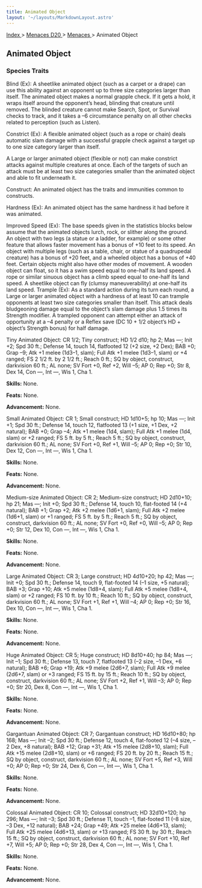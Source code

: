 ```yaml
---
title: Animated Object
layout: '~/layouts/MarkdownLayout.astro'
---
```


[ Index ](/) > [ Menaces D20 ](/menaces.d20) > [ Menaces ](/menaces.d20/menaces) > Animated Object

##  Animated Object

###  Species Traits

Blind (Ex): A sheetlike animated object (such as a carpet or a drape) can use
this ability against an opponent up to three size categories larger than
itself. The animated object makes a normal grapple check. If it gets a hold,
it wraps itself around the opponent’s head, blinding that creature until
removed. The blinded creature cannot make Search, Spot, or Survival checks to
track, and it takes a –6 circumstance penalty on all other checks related to
perception (such as Listen).

Constrict (Ex): A flexible animated object (such as a rope or chain) deals
automatic slam damage with a successful grapple check against a target up to
one size category larger than itself.

A Large or larger animated object (flexible or not) can make constrict attacks
against multiple creatures at once. Each of the targets of such an attack must
be at least two size categories smaller than the animated object and able to
fit underneath it.

Construct: An animated object has the traits and immunities common to
constructs.

Hardness (Ex): An animated object has the same hardness it had before it was
animated.

Improved Speed (Ex): The base speeds given in the statistics blocks below
assume that the animated objects lurch, rock, or slither along the ground. An
object with two legs (a statue or a ladder, for example) or some other feature
that allows faster movement has a bonus of +10 feet to its speed. An object
with multiple legs (such as a table, chair, or statue of a quadrupedal
creature) has a bonus of +20 feet, and a wheeled object has a bonus of +40
feet. Certain objects might also have other modes of movement. A wooden object
can float, so it has a swim speed equal to one-half its land speed. A rope or
similar sinuous object has a climb speed equal to one-half its land speed. A
sheetlike object can fly (clumsy maneuverability) at one-half its land speed.
Trample (Ex): As a standard action during its turn each round, a Large or
larger animated object with a hardness of at least 10 can trample opponents at
least two size categories smaller than itself. This attack deals bludgeoning
damage equal to the object’s slam damage plus 1.5 times its Strength modifier.
A trampled opponent can attempt either an attack of opportunity at a –4
penalty or a Reflex save (DC 10 + 1/2 object’s HD + object’s Strength bonus)
for half damage.

Tiny Animated Object: CR 1/2; Tiny construct; HD 1/2 d10; hp 2; Mas —; Init
+2; Spd 30 ft.; Defense 14, touch 14, flatfooted 12 (+2 size, +2 Dex); BAB +0;
Grap –9; Atk +1 melee (1d3–1, slam); Full Atk +1 melee (1d3–1, slam) or +4
ranged; FS 2 1/2 ft. by 2 1/2 ft.; Reach 0 ft.; SQ by object, construct,
darkvision 60 ft.; AL none; SV Fort +0, Ref +2, Will –5; AP 0; Rep +0; Str 8,
Dex 14, Con —, Int —, Wis 1, Cha 1.

**Skills:** None.

**Feats:** None.

**Advancement:** None.

Small Animated Object: CR 1; Small construct; HD 1d10+5; hp 10; Mas —; Init
+1; Spd 30 ft.; Defense 14, touch 12, flatfooted 13 (+1 size, +1 Dex, +2
natural); BAB +0; Grap –4; Atk +1 melee (1d4, slam); Full Atk +1 melee (1d4,
slam) or +2 ranged; FS 5 ft. by 5 ft.; Reach 5 ft.; SQ by object, construct,
darkvision 60 ft.; AL none; SV Fort +0, Ref +1, Will –5; AP 0; Rep +0; Str 10,
Dex 12, Con —, Int —, Wis 1, Cha 1.

**Skills:** None.

**Feats:** None.

**Advancement:** None.

Medium-size Animated Object: CR 2; Medium-size construct; HD 2d10+10; hp 21;
Mas —; Init +0; Spd 30 ft.; Defense 14, touch 10, flat-footed 14 (+4 natural);
BAB +1; Grap +2; Atk +2 melee (1d6+1, slam); Full Atk +2 melee (1d6+1, slam)
or +1 ranged; FS 5 ft. by 5 ft.; Reach 5 ft.; SQ by object, construct,
darkvision 60 ft.; AL none; SV Fort +0, Ref +0, Will –5; AP 0; Rep +0; Str 12,
Dex 10, Con —, Int —, Wis 1, Cha 1.

**Skills:** None.

**Feats:** None.

**Advancement:** None.

Large Animated Object: CR 3; Large construct; HD 4d10+20; hp 42; Mas —; Init
+0; Spd 30 ft.; Defense 14, touch 9, flat-footed 14 (–1 size, +5 natural); BAB
+3; Grap +10; Atk +5 melee (1d8+4, slam); Full Atk +5 melee (1d8+4, slam) or
+2 ranged; FS 10 ft. by 10 ft.; Reach 10 ft.; SQ by object, construct,
darkvision 60 ft.; AL none; SV Fort +1, Ref +1, Will –4; AP 0; Rep +0; Str 16,
Dex 10, Con —, Int —, Wis 1, Cha 1.

**Skills:** None.

**Feats:** None.

**Advancement:** None.

Huge Animated Object: CR 5; Huge construct; HD 8d10+40; hp 84; Mas —; Init –1;
Spd 30 ft.; Defense 13, touch 7, flatfooted 13 (–2 size, –1 Dex, +6 natural);
BAB +6; Grap +19; Atk +9 melee (2d6+7, slam); Full Atk +9 melee (2d6+7, slam)
or +3 ranged; FS 15 ft. by 15 ft.; Reach 10 ft.; SQ by object, construct,
darkvision 60 ft.; AL none; SV Fort +2, Ref +1, Will –3; AP 0; Rep +0; Str 20,
Dex 8, Con —, Int —, Wis 1, Cha 1.

**Skills:** None.

**Feats:** None.

**Advancement:** None.

Gargantuan Animated Object: CR 7; Gargantuan construct; HD 16d10+80; hp 168;
Mas —; Init –2; Spd 30 ft.; Defense 12, touch 4, flat-footed 12 (–4 size, –2
Dex, +8 natural); BAB +12; Grap +31; Atk +15 melee (2d8+10, slam); Full Atk
+15 melee (2d8+10, slam) or +6 ranged; FS 20 ft. by 20 ft.; Reach 15 ft.; SQ
by object, construct, darkvision 60 ft.; AL none; SV Fort +5, Ref +3, Will +0;
AP 0; Rep +0; Str 24, Dex 6, Con —, Int —, Wis 1, Cha 1.

**Skills:** None.

**Feats:** None.

**Advancement:** None.

Colossal Animated Object: CR 10; Colossal construct; HD 32d10+120; hp 296; Mas
—; Init –3; Spd 30 ft.; Defense 11, touch –1, flat-footed 11 (–8 size, –3 Dex,
+12 natural); BAB +24; Grap +49; Atk +25 melee (4d6+13, slam); Full Atk +25
melee (4d6+13, slam) or +13 ranged; FS 30 ft. by 30 ft.; Reach 15 ft.; SQ by
object, construct, darkvision 60 ft.; AL none; SV Fort +10, Ref +7, Will +5;
AP 0; Rep +0; Str 28, Dex 4, Con —, Int —, Wis 1, Cha 1.

**Skills:** None.

**Feats:** None.

**Advancement:** None.

